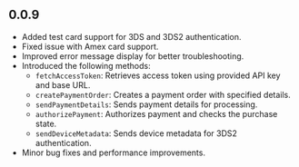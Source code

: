 ## 0.0.9

- Added test card support for 3DS and 3DS2 authentication.
- Fixed issue with Amex card support.
- Improved error message display for better troubleshooting.
- Introduced the following methods:
  - `fetchAccessToken`: Retrieves access token using provided API key and base URL.
  - `createPaymentOrder`: Creates a payment order with specified details.
  - `sendPaymentDetails`: Sends payment details for processing.
  - `authorizePayment`: Authorizes payment and checks the purchase state.
  - `sendDeviceMetadata`: Sends device metadata for 3DS2 authentication.
- Minor bug fixes and performance improvements.

